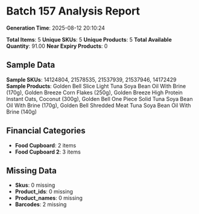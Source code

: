 # Batch 157 Analysis Report

**Generation Time**: 2025-08-12 20:10:24

**Total Items**: 5
**Unique SKUs**: 5
**Unique Products**: 5
**Total Available Quantity**: 91.00
**Near Expiry Products**: 0

## Sample Data
**Sample SKUs**: 14124804, 21578535, 21537939, 21537946, 14172429
**Sample Products**: Golden Bell Slice Light Tuna Soya Bean Oil With Brine (170g), Golden Breeze Corn Flakes (250g), Golden Breeze High Protein Instant Oats, Coconut (300g), Golden Bell One Piece Solid Tuna Soya Bean Oil With Brine (170g), Golden Bell Shredded Meat Tuna Soya Bean Oil With Brine (140g)

## Financial Categories
- **Food Cupboard**: 2 items
- **Food Cupboard 2**: 3 items

## Missing Data
- **Skus**: 0 missing
- **Product_ids**: 0 missing
- **Product_names**: 0 missing
- **Barcodes**: 2 missing

